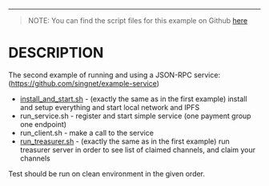 <!-- ---
# Page settings
layout: default
keywords: MPE, example
comments: false

# Hero section
title: Front-to-Back Example 2
description: Using the MPE payment system in SingularityNET with one replica configuration.

# extralink box
extralink:
    title: All Docs
    title_url: '/docs'
    external_url: false
    description: Find an overview of our full documentation here.

# Developer Newsletter
dev_news: true

# Micro navigation
micro_nav: true -->

---

> NOTE: You can find the script files for this example on Github [here](https://github.com/singnet/dev-portal/tree/master/src/example2)

# DESCRIPTION

The second example of running and using a JSON-RPC service:
(https://github.com/singnet/example-service)

* [install_and_start.sh](https://github.com/singnet/dev-portal/tree/master/src/example1/install_and_start.sh) - (exactly the
same as in the first example) install and setup everything and start local network
and IPFS
* run_service.sh - register and start simple service (one payment
group one endpoint)
* run_client.sh  - make a call to the service
* [run_treasurer.sh](https://github.com/singnet/dev-portal/tree/master/src/example1/run_treasurer.sh) - (exactly the
same as in the first example) run treasurer server in order to see list
of claimed channels, and claim your channels

Test should be run on clean environment in the given order.
